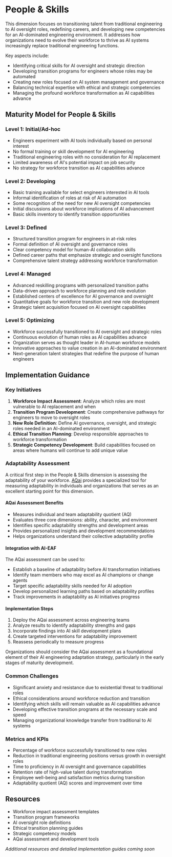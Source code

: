 # People & Skills

This dimension focuses on transitioning talent from traditional engineering to AI oversight roles, redefining careers, and developing new competencies for an AI-dominated engineering environment. It addresses how organizations need to evolve their workforce to thrive as AI systems increasingly replace traditional engineering functions.

Key aspects include:
- Identifying critical skills for AI oversight and strategic direction
- Developing transition programs for engineers whose roles may be automated
- Creating new roles focused on AI system management and governance
- Balancing technical expertise with ethical and strategic competencies
- Managing the profound workforce transformation as AI capabilities advance

## Maturity Model for People & Skills

### Level 1: Initial/Ad-hoc
- Engineers experiment with AI tools individually based on personal interest
- No formal training or skill development for AI engineering
- Traditional engineering roles with no consideration for AI replacement
- Limited awareness of AI's potential impact on job security
- No strategy for workforce transition as AI capabilities advance

### Level 2: Developing
- Basic training available for select engineers interested in AI tools
- Informal identification of roles at risk of AI automation
- Some recognition of the need for new AI oversight competencies
- Initial discussions about workforce implications of AI advancement
- Basic skills inventory to identify transition opportunities

### Level 3: Defined
- Structured transition program for engineers in at-risk roles
- Formal definition of AI oversight and governance roles
- Clear competency model for human-AI collaboration skills
- Defined career paths that emphasize strategic and oversight functions
- Comprehensive talent strategy addressing workforce transformation

### Level 4: Managed
- Advanced reskilling programs with personalized transition paths
- Data-driven approach to workforce planning and role evolution
- Established centers of excellence for AI governance and oversight
- Quantitative goals for workforce transition and new role development
- Strategic talent acquisition focused on AI oversight capabilities

### Level 5: Optimizing
- Workforce successfully transitioned to AI oversight and strategic roles
- Continuous evolution of human roles as AI capabilities advance
- Organization serves as thought leader in AI-human workforce models
- Innovative approaches to value creation in an AI-dominated environment
- Next-generation talent strategies that redefine the purpose of human engineers

## Implementation Guidance

### Key Initiatives
1. **Workforce Impact Assessment**: Analyze which roles are most vulnerable to AI replacement and when
2. **Transition Program Development**: Create comprehensive pathways for engineers to move to oversight roles
3. **New Role Definition**: Define AI governance, oversight, and strategic roles needed in an AI-dominated environment
4. **Ethical Transition Planning**: Develop responsible approaches to workforce transformation
5. **Strategic Competency Development**: Build capabilities focused on areas where humans will continue to add unique value

### Adaptability Assessment

A critical first step in the People & Skills dimension is assessing the adaptability of your workforce. [AQai](https://www.aqai.io) provides a specialized tool for measuring adaptability in individuals and organizations that serves as an excellent starting point for this dimension.

#### AQai Assessment Benefits
- Measures individual and team adaptability quotient (AQ)
- Evaluates three core dimensions: ability, character, and environment
- Identifies specific adaptability strengths and development areas
- Provides personalized insights and development recommendations
- Helps organizations understand their collective adaptability profile

#### Integration with AI-EAF
The AQai assessment can be used to:
- Establish a baseline of adaptability before AI transformation initiatives
- Identify team members who may excel as AI champions or change agents
- Target specific adaptability skills needed for AI adoption
- Develop personalized learning paths based on adaptability profiles
- Track improvements in adaptability as AI initiatives progress

#### Implementation Steps
1. Deploy the AQai assessment across engineering teams
2. Analyze results to identify adaptability strengths and gaps
3. Incorporate findings into AI skill development plans
4. Create targeted interventions for adaptability improvement
5. Reassess periodically to measure progress

Organizations should consider the AQai assessment as a foundational element of their AI engineering adaptation strategy, particularly in the early stages of maturity development.

### Common Challenges
- Significant anxiety and resistance due to existential threat to traditional roles
- Ethical considerations around workforce reduction and transition
- Identifying which skills will remain valuable as AI capabilities advance
- Developing effective transition programs at the necessary scale and speed
- Managing organizational knowledge transfer from traditional to AI systems

### Metrics and KPIs
- Percentage of workforce successfully transitioned to new roles
- Reduction in traditional engineering positions versus growth in oversight roles
- Time to proficiency in AI oversight and governance capabilities
- Retention rate of high-value talent during transformation
- Employee well-being and satisfaction metrics during transition
- Adaptability quotient (AQ) scores and improvement over time

## Resources
- Workforce impact assessment templates
- Transition program frameworks
- AI oversight role definitions
- Ethical transition planning guides
- Strategic competency models
- AQai assessment and development tools

*Additional resources and detailed implementation guides coming soon*
